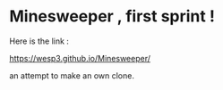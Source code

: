 # Minesweeper , first sprint !
 
Here is the link :

https://wesp3.github.io/Minesweeper/

an attempt to make an own clone.
